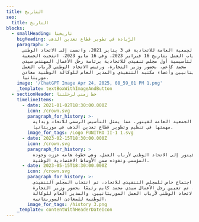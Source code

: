 ```yaml
---
title: التاريخ
seo:
  title: التاريخ
blocks:
  - smallHeading: تاريخنا
    bigHeading: الرِّيادة في تطوير قطاع تعدين الذهب
    paragraph: >
      تأسست الجمعية العامة للاتحادية في 3 يناير 2021، وانضمت إلى الاتحاد الوطني
      لأرباب العمل بتاريخ 16 فبراير 2023. وفي 16 مايو 2023، انتخبت الجمعية
      العامة التأسيسية أول مجلس تنفيذي للاتحادية برئاسة رجل الأعمال المهندس سيدي
      محمد كاعم، بحضور وزير التجارة، ورئيس الاتحاد الوطني لأرباب العمل
      الموريتانيين وأعضاء مكتبه التنفيذي والمدير العام للوكالة الوطنية معادن
      موريتانيا.
    image: '/ChatGPT Image Apr 24, 2025, 08_59_01 PM 1.png'
    _template: textBoxWithImageAndButton
  - sectionHeader: خط زمني لرحلتنا
    timelineItems:
      - date: 2021-01-02T18:30:00.000Z
        icon: /crown.svg
        paragraph_for_history: >-
          تم تأسيس الجمعية العامة لفينور، مما يمثل التأسيس الرسمي للاتحاد وبداية
          مهمتها في تنظيم وتطوير قطاع تعدين الذهب في موريتانيا.
        image_for_tags: /Logo FUNITRO II-1 1.svg
      - date: 2023-02-15T18:30:00.000Z
        icon: /crown.svg
        paragraph_for_history: >
          انضم فينور إلى الاتحاد الوطني لأرباب العمل، وهي خطوة هامة عززت وجوده
          المؤسسي ونفوذه ضمن الأوساط الاقتصادية الوطنية.
      - date: 2023-05-15T18:30:00.000Z
        icon: /crown.svg
        paragraph_for_history: >-
          خلال اجتماع خاص للمجلس التنفيذي للاتحاد، تم انتخاب المجلس التنفيذي
          لفينور. تم تعيين رجل الأعمال سيدي محمد كايم رئيسًا بحضور وزير التجارة،
          ورئيس الاتحاد الوطني لأرباب العمل الموريتانيين، والمدير العام للوكالة
          الوطنية للمعادن الموريتانية.
        image_for_tags: /history 3.png
    _template: contentWithHeaderDateIcon
---
```


